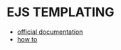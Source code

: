# EJS TEMPLATING
- [official documentation](https://ejs.co/)
- [how to](https://www.digitalocean.com/community/tutorials/how-to-use-ejs-to-template-your-node-application)
